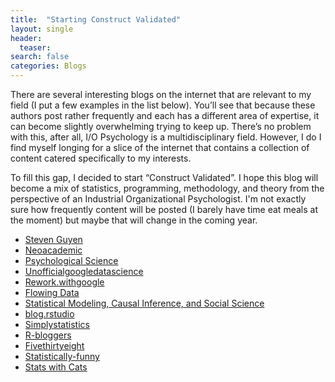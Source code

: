 ```yaml
---
title:  "Starting Construct Validated" 
layout: single
header:
  teaser: 
search: false
categories: Blogs
---
```


There are several interesting blogs on the internet that are relevant to my field (I put a few examples in the list below). You’ll see that because these authors post rather frequently and each has a different area of expertise, it can become slightly overwhelming trying to keep up. There’s no problem with this, after all, I/O Psychology is a multidisciplinary field. However, I do I find myself longing for a slice of the internet that contains a collection of content catered specifically to my interests.

To fill this gap, I decided to start “Construct Validated”. I hope this blog will become a mix of statistics, programming, methodology, and theory from the perspective of an Industrial Organizational Psychologist. I'm not exactly sure how frequently content will be posted (I barely have time eat meals at the moment) but maybe that will change in the coming year.

- [Steven Guyen][link1]
- [Neoacademic][link2]
- [Psychological Science][link3]
- [Unofficialgoogledatascience][link4]
- [Rework.withgoogle][link5]
- [Flowing Data][link6]
- [Statistical Modeling, Causal Inference, and Social Science][link7]
- [blog.rstudio][link8]
- [Simplystatistics][link9]
- [R-bloggers][link10]
- [Fivethirtyeight][link11]
- [Statistically-funny][link12]
- [Stats with Cats][link13]


[link1]: https://www.stevenguyenphd.net/blog
[link2]: http://neoacademic.com/
[link3]: http://www.psychologicalscience.org/news/minds-business
[link4]: http://www.unofficialgoogledatascience.com/
[link5]: https://rework.withgoogle.com/blog/
[link6]: http://flowingdata.com/
[link7]: http://andrewgelman.com/
[link8]: https://blog.rstudio.com/
[link9]: https://simplystatistics.org
[link10]: https://www.r-bloggers.com/
[link11]: http://fivethirtyeight.com/
[link12]: https://statistically-funny.blogspot.co.uk/
[link13]: https://statswithcats.wordpress.com/